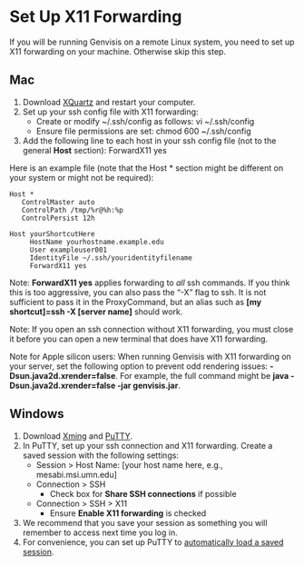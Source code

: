 # Set Up X11 Forwarding

If you will be running Genvisis on a remote Linux system, you need to set up X11 forwarding on your machine. Otherwise skip this step.

## Mac 
1. Download [XQuartz](https://www.xquartz.org/) and restart your computer.
2. Set up your ssh config file with X11 forwarding:
   - Create or modify ~/.ssh/config as follows: vi ~/.ssh/config
   - Ensure file permissions are set: chmod 600 ~/.ssh/config
3. Add the following line to each host in your ssh config file (not to the general **Host** section): ForwardX11 yes

Here is an example file (note that the Host * section might be different on your system or might not be required):

   ```
Host *
      ControlMaster auto
      ControlPath /tmp/%r@%h:%p
      ControlPersist 12h
        
Host yourShortcutHere
        HostName yourhostname.example.edu
        User exampleuser001
        IdentityFile ~/.ssh/youridentityfilename
        ForwardX11 yes
   ```

Note: **ForwardX11 yes** applies forwarding to *all* ssh commands. If you think this is too aggressive, you can also pass the “-X” flag to ssh. It is not sufficient to pass it in the ProxyCommand, but an alias such as **[my shortcut]=ssh -X [server name]** should work.

Note: If you open an ssh connection without X11 forwarding, you must close it before you can open a new terminal that does have X11 forwarding.

Note for Apple silicon users: When running Genvisis with X11 forwarding on your server, set the following option to prevent odd rendering issues: **-Dsun.java2d.xrender=false**. For example, the full command might be **java -Dsun.java2d.xrender=false -jar genvisis.jar**.


## Windows
1. Download [Xming](https://xming.en.softonic.com/download) and [PuTTY](https://www.putty.org/).
2. In PuTTY, set up your ssh connection and X11 forwarding. Create a saved session with the following settings:
   - Session > Host Name: [your host name here, e.g., mesabi.msi.umn.edu]
   - Connection > SSH
      - Check box for **Share SSH connections** if possible
   - Connection > SSH > X11
      - Ensure **Enable X11 forwarding** is checked
3. We recommend that you save your session as something you will remember to access next time you log in.
4. For convenience, you can set up PuTTY to [automatically load a saved session](https://documentation.help/PuTTY/using-cmdline-load.html).
